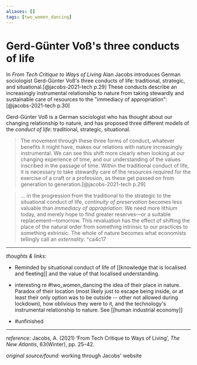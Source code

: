 ```yaml
---
aliases: []
tags: [two_women_dancing]
---
```


# Gerd-Günter Voß's three conducts of life

In _From Tech Critique to Ways of Living_ Alan Jacobs introduces German sociologist Gerd-Günter Voß's three conducts of life: traditional, strategic, and situational.[@jacobs-2021-tech p.29] These conducts describe an increasingly instrumental relationship to nature from taking stewardly and sustainable care of resources to the "immediacy of appropriation":[@jacobs-2021-tech p.30]

Gerd-Günter Voß is a German sociologist who has thought about our changing relationship to nature, and has proposed three different models of the _conduct of life_: traditional, strategic, situational. 

>The movement through these three forms of conduct, whatever benefits it might have, makes our relations with nature increasingly instrumental. We can see this shift more clearly when looking at our changing experience of time, and our understanding of the values inscribed in the passage of time. Within the traditional conduct of life, it is necessary to take stewardly care of the resources required for the exercise of a craft or a profession, as these get passed on from generation to generation.[@jacobs-2021-tech p.29]

>... in the progression from the traditional to the strategic to the situational conduct of life, _continuity of preservation_ becomes less valuable than _immediacy of appropriation_: We need more lithium today, and merely hope to find greater reserves—or a suitable replacement—tomorrow. This revaluation has the effect of shifting the place of the natural order from something intrinsic to our practices to something extrinsic. The whole of nature becomes what economists tellingly call an _externality_. ^ca4c17

---

_thoughts & links:_

- Reminded by situational conduct of life of [[knowledge that is localised and fleeting]] and the value of that localised understanding.
- interesting re #two_women_dancing the idea of their place in nature. Paradox of their location (most likely just to escape being inside, or at least their only option was to be outside -- other not allowed during lockdown), how oblivious they were to it, and the technology's instrumental relationship to nature. See [[human industrial economy]]

- #unfinished 

---

_reference:_ Jacobs, A. (2021) ‘From Tech Critique to Ways of Living’, _The New Atlantis_, 63(Winter), pp. 25–42.

_original source/found:_ working through Jacobs' website